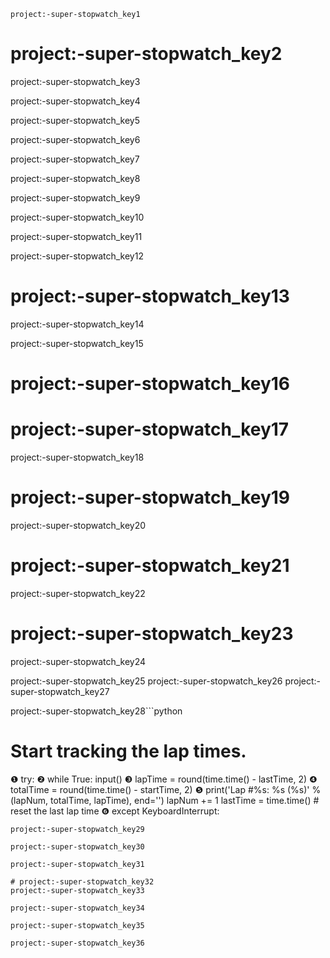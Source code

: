 ```ngMeta
project:-super-stopwatch_key1
```
# project:-super-stopwatch_key2
project:-super-stopwatch_key3

project:-super-stopwatch_key4

project:-super-stopwatch_key5

project:-super-stopwatch_key6

project:-super-stopwatch_key7

project:-super-stopwatch_key8

project:-super-stopwatch_key9

project:-super-stopwatch_key10

project:-super-stopwatch_key11

project:-super-stopwatch_key12

# project:-super-stopwatch_key13
project:-super-stopwatch_key14

project:-super-stopwatch_key15


# project:-super-stopwatch_key16
# project:-super-stopwatch_key17
project:-super-stopwatch_key18

# project:-super-stopwatch_key19
project:-super-stopwatch_key20

# project:-super-stopwatch_key21
project:-super-stopwatch_key22

# project:-super-stopwatch_key23
project:-super-stopwatch_key24


project:-super-stopwatch_key25 project:-super-stopwatch_key26
project:-super-stopwatch_key27

project:-super-stopwatch_key28```python
   # Start tracking the lap times.
❶ try:
❷    while True:
           input()
❸         lapTime = round(time.time() - lastTime, 2)
❹         totalTime = round(time.time() - startTime, 2)
❺         print('Lap #%s: %s (%s)' % (lapNum, totalTime, lapTime), end='')
           lapNum += 1
           lastTime = time.time() # reset the last lap time
❻ except KeyboardInterrupt:
```
project:-super-stopwatch_key29

project:-super-stopwatch_key30

project:-super-stopwatch_key31

# project:-super-stopwatch_key32
project:-super-stopwatch_key33

project:-super-stopwatch_key34

project:-super-stopwatch_key35

project:-super-stopwatch_key36